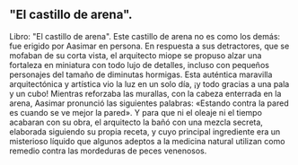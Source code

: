 ## "El castillo de arena".
Libro: "El castillo de arena".
Este castillo de arena no es como los demás: fue erigido por Aasimar en persona. En respuesta a sus detractores, que se mofaban de su corta vista, el arquitecto miope se propuso alzar una fortaleza en miniatura con todo lujo de detalles, incluso con pequeños personajes del tamaño de diminutas hormigas. Esta auténtica maravilla arquitectónica y artística vio la luz en un solo día, ¡y todo gracias a una pala y un cubo!
Mientras reforzaba las murallas, con la cabeza enterrada en la arena, Aasimar pronunció las siguientes palabras: «Estando contra la pared es cuando se ve mejor la pared».
Y para que ni el oleaje ni el tiempo acabaran con su obra, el arquitecto la bañó con una mezcla secreta, elaborada siguiendo su propia receta, y cuyo principal ingrediente era un misterioso líquido que algunos adeptos a la medicina natural utilizan como remedio contra las mordeduras de peces venenosos.